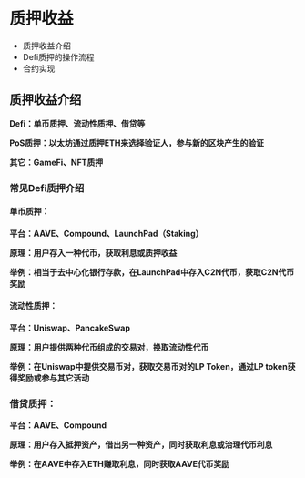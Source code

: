 # 质押收益

- 质押收益介绍
- Defi质押的操作流程
- 合约实现

## 质押收益介绍

**Defi：单币质押、流动性质押、借贷等**

**PoS质押：以太坊通过质押ETH来选择验证人，参与新的区块产生的验证**

**其它：GameFi、NFT质押**

### **常见Defi质押介绍**

#### **单币质押：**

**平台：AAVE、Compound、LaunchPad（Staking）**

**原理：用户存入一种代币，获取利息或质押收益**

**举例：相当于去中心化银行存款，在LaunchPad中存入C2N代币，获取C2N代币奖励**

#### **流动性质押：**

**平台：Uniswap、PancakeSwap**

**原理：用户提供两种代币组成的交易对，换取流动性代币**

**举例：在Uniswap中提供交易币对，获取交易币对的LP Token，通过LP token获得奖励或参与其它活动**

### **借贷质押：**

**平台：AAVE、Compound**

**原理：用户存入抵押资产，借出另一种资产，同时获取利息或治理代币利息**

**举例：在AAVE中存入ETH赚取利息，同时获取AAVE代币奖励**
